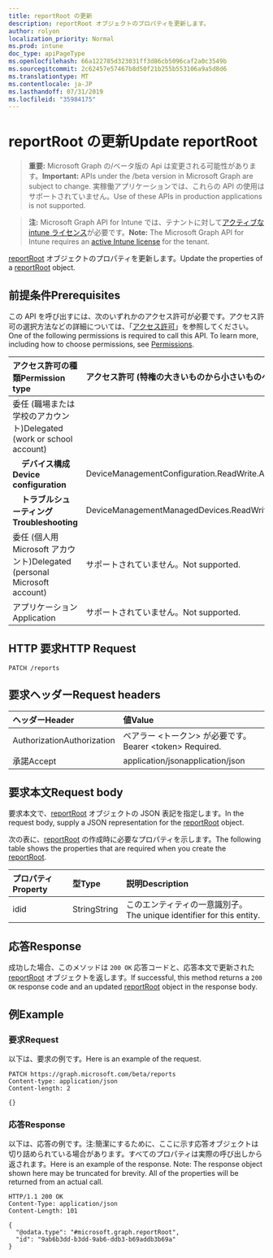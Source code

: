 ```yaml
---
title: reportRoot の更新
description: reportRoot オブジェクトのプロパティを更新します。
author: rolyon
localization_priority: Normal
ms.prod: intune
doc_type: apiPageType
ms.openlocfilehash: 66a122785d323031ff3d86cb5096caf2a0c3549b
ms.sourcegitcommit: 2c62457e57467b8d50f21b255b553106a9a5d8d6
ms.translationtype: MT
ms.contentlocale: ja-JP
ms.lasthandoff: 07/31/2019
ms.locfileid: "35984175"
---
```

# <a name="update-reportroot"></a><span data-ttu-id="4576a-103">reportRoot の更新</span><span class="sxs-lookup"><span data-stu-id="4576a-103">Update reportRoot</span></span>

> <span data-ttu-id="4576a-104">**重要:** Microsoft Graph の/ベータ版の Api は変更される可能性があります。</span><span class="sxs-lookup"><span data-stu-id="4576a-104">**Important:** APIs under the /beta version in Microsoft Graph are subject to change.</span></span> <span data-ttu-id="4576a-105">実稼働アプリケーションでは、これらの API の使用はサポートされていません。</span><span class="sxs-lookup"><span data-stu-id="4576a-105">Use of these APIs in production applications is not supported.</span></span>

> <span data-ttu-id="4576a-106">**注:** Microsoft Graph API for Intune では、テナントに対して[アクティブな intune ライセンス](https://go.microsoft.com/fwlink/?linkid=839381)が必要です。</span><span class="sxs-lookup"><span data-stu-id="4576a-106">**Note:** The Microsoft Graph API for Intune requires an [active Intune license](https://go.microsoft.com/fwlink/?linkid=839381) for the tenant.</span></span>

<span data-ttu-id="4576a-107">[reportRoot](../resources/intune-shared-reportroot.md) オブジェクトのプロパティを更新します。</span><span class="sxs-lookup"><span data-stu-id="4576a-107">Update the properties of a [reportRoot](../resources/intune-shared-reportroot.md) object.</span></span>
## <a name="prerequisites"></a><span data-ttu-id="4576a-108">前提条件</span><span class="sxs-lookup"><span data-stu-id="4576a-108">Prerequisites</span></span>
<span data-ttu-id="4576a-p102">この API を呼び出すには、次のいずれかのアクセス許可が必要です。アクセス許可の選択方法などの詳細については、「[アクセス許可](/graph/permissions-reference)」を参照してください。</span><span class="sxs-lookup"><span data-stu-id="4576a-p102">One of the following permissions is required to call this API. To learn more, including how to choose permissions, see [Permissions](/graph/permissions-reference).</span></span>

|<span data-ttu-id="4576a-111">アクセス許可の種類</span><span class="sxs-lookup"><span data-stu-id="4576a-111">Permission type</span></span>|<span data-ttu-id="4576a-112">アクセス許可 (特権の大きいものから小さいものへ)</span><span class="sxs-lookup"><span data-stu-id="4576a-112">Permissions (from most to least privileged)</span></span>|
|:---|:---|
|<span data-ttu-id="4576a-113">委任 (職場または学校のアカウント)</span><span class="sxs-lookup"><span data-stu-id="4576a-113">Delegated (work or school account)</span></span>||
| <span data-ttu-id="4576a-114">&nbsp; &nbsp; **デバイス構成**</span><span class="sxs-lookup"><span data-stu-id="4576a-114">&nbsp; &nbsp; **Device configuration**</span></span> | <span data-ttu-id="4576a-115">DeviceManagementConfiguration.ReadWrite.All</span><span class="sxs-lookup"><span data-stu-id="4576a-115">DeviceManagementConfiguration.ReadWrite.All</span></span>|
| <span data-ttu-id="4576a-116">&nbsp; &nbsp; **トラブルシューティング**</span><span class="sxs-lookup"><span data-stu-id="4576a-116">&nbsp; &nbsp; **Troubleshooting**</span></span> | <span data-ttu-id="4576a-117">DeviceManagementManagedDevices.ReadWrite.All</span><span class="sxs-lookup"><span data-stu-id="4576a-117">DeviceManagementManagedDevices.ReadWrite.All</span></span>|
|<span data-ttu-id="4576a-118">委任 (個人用 Microsoft アカウント)</span><span class="sxs-lookup"><span data-stu-id="4576a-118">Delegated (personal Microsoft account)</span></span>|<span data-ttu-id="4576a-119">サポートされていません。</span><span class="sxs-lookup"><span data-stu-id="4576a-119">Not supported.</span></span>|
|<span data-ttu-id="4576a-120">アプリケーション</span><span class="sxs-lookup"><span data-stu-id="4576a-120">Application</span></span>|<span data-ttu-id="4576a-121">サポートされていません。</span><span class="sxs-lookup"><span data-stu-id="4576a-121">Not supported.</span></span>|

## <a name="http-request"></a><span data-ttu-id="4576a-122">HTTP 要求</span><span class="sxs-lookup"><span data-stu-id="4576a-122">HTTP Request</span></span>
<!-- {
  "blockType": "ignored"
}
-->
``` http
PATCH /reports
```

## <a name="request-headers"></a><span data-ttu-id="4576a-123">要求ヘッダー</span><span class="sxs-lookup"><span data-stu-id="4576a-123">Request headers</span></span>
|<span data-ttu-id="4576a-124">ヘッダー</span><span class="sxs-lookup"><span data-stu-id="4576a-124">Header</span></span>|<span data-ttu-id="4576a-125">値</span><span class="sxs-lookup"><span data-stu-id="4576a-125">Value</span></span>|
|:---|:---|
|<span data-ttu-id="4576a-126">Authorization</span><span class="sxs-lookup"><span data-stu-id="4576a-126">Authorization</span></span>|<span data-ttu-id="4576a-127">ベアラー &lt;トークン&gt; が必要です。</span><span class="sxs-lookup"><span data-stu-id="4576a-127">Bearer &lt;token&gt; Required.</span></span>|
|<span data-ttu-id="4576a-128">承諾</span><span class="sxs-lookup"><span data-stu-id="4576a-128">Accept</span></span>|<span data-ttu-id="4576a-129">application/json</span><span class="sxs-lookup"><span data-stu-id="4576a-129">application/json</span></span>|

## <a name="request-body"></a><span data-ttu-id="4576a-130">要求本文</span><span class="sxs-lookup"><span data-stu-id="4576a-130">Request body</span></span>
<span data-ttu-id="4576a-131">要求本文で、[reportRoot](../resources/intune-shared-reportroot.md) オブジェクトの JSON 表記を指定します。</span><span class="sxs-lookup"><span data-stu-id="4576a-131">In the request body, supply a JSON representation for the [reportRoot](../resources/intune-shared-reportroot.md) object.</span></span>

<span data-ttu-id="4576a-132">次の表に、[reportRoot](../resources/intune-shared-reportroot.md) の作成時に必要なプロパティを示します。</span><span class="sxs-lookup"><span data-stu-id="4576a-132">The following table shows the properties that are required when you create the [reportRoot](../resources/intune-shared-reportroot.md).</span></span>

|<span data-ttu-id="4576a-133">プロパティ</span><span class="sxs-lookup"><span data-stu-id="4576a-133">Property</span></span>|<span data-ttu-id="4576a-134">型</span><span class="sxs-lookup"><span data-stu-id="4576a-134">Type</span></span>|<span data-ttu-id="4576a-135">説明</span><span class="sxs-lookup"><span data-stu-id="4576a-135">Description</span></span>|
|:---|:---|:---|
|<span data-ttu-id="4576a-136">id</span><span class="sxs-lookup"><span data-stu-id="4576a-136">id</span></span>|<span data-ttu-id="4576a-137">String</span><span class="sxs-lookup"><span data-stu-id="4576a-137">String</span></span>|<span data-ttu-id="4576a-138">このエンティティの一意識別子。</span><span class="sxs-lookup"><span data-stu-id="4576a-138">The unique identifier for this entity.</span></span>|



## <a name="response"></a><span data-ttu-id="4576a-139">応答</span><span class="sxs-lookup"><span data-stu-id="4576a-139">Response</span></span>
<span data-ttu-id="4576a-140">成功した場合、このメソッドは `200 OK` 応答コードと、応答本文で更新された [reportRoot](../resources/intune-shared-reportroot.md) オブジェクトを返します。</span><span class="sxs-lookup"><span data-stu-id="4576a-140">If successful, this method returns a `200 OK` response code and an updated [reportRoot](../resources/intune-shared-reportroot.md) object in the response body.</span></span>

## <a name="example"></a><span data-ttu-id="4576a-141">例</span><span class="sxs-lookup"><span data-stu-id="4576a-141">Example</span></span>
### <a name="request"></a><span data-ttu-id="4576a-142">要求</span><span class="sxs-lookup"><span data-stu-id="4576a-142">Request</span></span>
<span data-ttu-id="4576a-143">以下は、要求の例です。</span><span class="sxs-lookup"><span data-stu-id="4576a-143">Here is an example of the request.</span></span>
``` http
PATCH https://graph.microsoft.com/beta/reports
Content-type: application/json
Content-length: 2

{}
```

### <a name="response"></a><span data-ttu-id="4576a-144">応答</span><span class="sxs-lookup"><span data-stu-id="4576a-144">Response</span></span>
<span data-ttu-id="4576a-p103">以下は、応答の例です。注:簡潔にするために、ここに示す応答オブジェクトは切り詰められている場合があります。すべてのプロパティは実際の呼び出しから返されます。</span><span class="sxs-lookup"><span data-stu-id="4576a-p103">Here is an example of the response. Note: The response object shown here may be truncated for brevity. All of the properties will be returned from an actual call.</span></span>
``` http
HTTP/1.1 200 OK
Content-Type: application/json
Content-Length: 101

{
  "@odata.type": "#microsoft.graph.reportRoot",
  "id": "9ab6b3dd-b3dd-9ab6-ddb3-b69addb3b69a"
}
```



